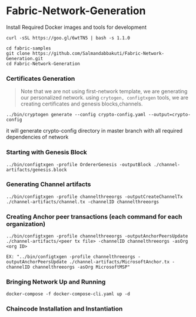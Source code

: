 # Fabric-Network-Generation

Install Required Docker images and tools for development

```
curl -sSL https://goo.gl/6wtTN5 | bash -s 1.1.0
```

```
cd fabric-samples
git clone https://github.com/Salmandabbakuti/Fabric-Network-Generation.git
cd Fabric-Network-Generation
```

### Certificates Generation

>Note that we are not using first-network template, we are generating our personalized network. using ```crytogen, configtxgen``` tools, we are creating certificates and genesis blocks,channels.

```
../bin/cryptogen generate --config crypto-config.yaml --output=crypto-config

```
it will generate crypto-config directory in master branch with all required dependencies of network

### Starting with Genesis Block

```
../bin/configtxgen -profile OrdererGenesis -outputBlock ./channel-artifacts/genesis.block

```
### Generating Channel artifacts
```
../bin/configtxgen -profile channelthreeorgs -outputCreateChannelTx ./channel-artifacts/channel.tx -channelID channelthreeorgs
```

### Creating Anchor peer transactions (each command for each organization)

```
../bin/configtxgen -profile channelthreeorgs -outputAnchorPeersUpdate ./channel-artifacts/<peer tx file> -channelID channelthreeorgs -asOrg <org ID>

EX: "../bin/configtxgen -profile channelthreeorgs -outputAnchorPeersUpdate ./channel-artifacts/MicrosoftAnchor.tx -channelID channelthreeorgs -asOrg MicrosoftMSP"
```

### Bringing Network Up and Running

```
docker-compose -f docker-compose-cli.yaml up -d
```

### Chaincode Installation and Instantiation

